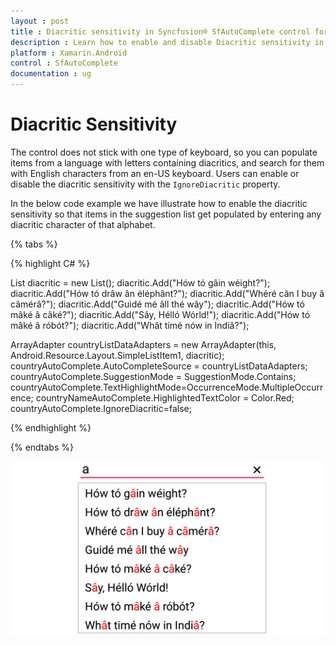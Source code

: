 ```yaml
---
layout : post
title : Diacritic sensitivity in Syncfusion® SfAutoComplete control for Xamarin.Android
description : Learn how to enable and disable Diacritic sensitivity in SfAutoComplete
platform : Xamarin.Android
control : SfAutoComplete
documentation : ug
---
```


# Diacritic Sensitivity

The control does not stick with one type of keyboard, so you can populate items from a language with letters containing diacritics, and search for them with English characters from an en-US keyboard. Users can enable or disable the diacritic sensitivity with the `IgnoreDiacritic` property. 

In the below code example we have illustrate how to enable the diacritic sensitivity so that items in the suggestion list get populated by entering any diacritic character of that alphabet.


{% tabs %}

{% highlight C# %}

List<String> diacritic = new List<String>(); 
diacritic.Add("Hów tó gâin wéight?");
diacritic.Add("Hów tó drâw ân éléphânt?");
diacritic.Add("Whéré cân I buy â câmérâ?");
diacritic.Add("Guidé mé âll thé wây");
diacritic.Add("Hów tó mâké â câké?");
diacritic.Add("Sây, Hélló Wórld!");
diacritic.Add("Hów tó mâké â róbót?");
diacritic.Add("Whât timé nów in Indiâ?");

ArrayAdapter<String> countryListDataAdapters = new ArrayAdapter<String>(this, Android.Resource.Layout.SimpleListItem1, diacritic);
countryAutoComplete.AutoCompleteSource = countryListDataAdapters;
countryAutoComplete.SuggestionMode = SuggestionMode.Contains;
countryAutoComplete.TextHighlightMode=OccurrenceMode.MultipleOccurrence;
countryNameAutoComplete.HighlightedTextColor = Color.Red; 
countryAutoComplete.IgnoreDiacritic=false;
	 
{% endhighlight %}

{% endtabs %}
	
![](images/diacritic.png)


	